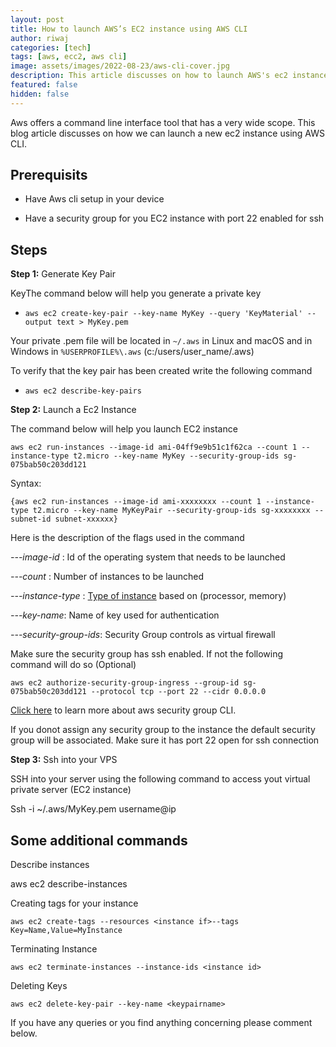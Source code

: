 ```yaml
---
layout: post
title: How to launch AWS’s EC2 instance using AWS CLI
author: riwaj
categories: [tech]
tags: [aws, ecc2, aws cli]
image: assets/images/2022-08-23/aws-cli-cover.jpg
description: This article discusses on how to launch AWS's ec2 instance using CLI in 3 easy  steps
featured: false
hidden: false
---  
```


Aws offers a command line interface tool that has a very wide scope. This blog article discusses on how we can launch a new ec2 instance using AWS CLI.

  

## Prerequisits

-   Have Aws cli setup in your device
    
-   Have a security group for you EC2 instance with port 22 enabled for ssh
    

  

## Steps

  

**Step 1:** Generate Key Pair

  KeyThe command below will help you generate a private key

  

- ```aws ec2 create-key-pair --key-name MyKey --query 'KeyMaterial' --output text > MyKey.pem```

  

Your private .pem file will be located in ```~/.aws``` in Linux and macOS and in Windows in ```%USERPROFILE%\.aws``` (c:/users/user_name/.aws) 

To verify that the key pair has been created write the following command
  

- ```aws ec2 describe-key-pairs```  
  

**Step 2:** Launch a Ec2 Instance

The command below will help you launch EC2 instance  

```aws ec2 run-instances --image-id ami-04ff9e9b51c1f62ca --count 1 --instance-type t2.micro --key-name MyKey --security-group-ids sg-075bab50c203dd121```

Syntax:

```{aws ec2 run-instances --image-id ami-xxxxxxxx --count 1 --instance-type t2.micro --key-name MyKeyPair --security-group-ids sg-xxxxxxxx --subnet-id subnet-xxxxxx}```  

Here is the description of the flags used in the command

*---image-id* : Id of the operating system that needs to be launched

*---count* : Number of instances to be launched

*---instance-type* : [Type of instance](https://aws.amazon.com/ec2/instance-types/) based on (processor, memory)

*---key-name*: Name of key used for authentication

*---security-group-ids*: Security Group controls as virtual firewall  

Make sure the security group has ssh enabled. If not the following command will do so (Optional)

```aws ec2 authorize-security-group-ingress --group-id sg-075bab50c203dd121 --protocol tcp --port 22 --cidr 0.0.0.0```

[Click here](https://docs.aws.amazon.com/cli/latest/userguide/cli-services-ec2-sg.html) to learn more about aws security group CLI.

If you donot assign any security group to the instance the default security group will be associated. Make sure it has port 22 open for ssh connection
  

**Step 3:** Ssh into your VPS

SSH into your server using the following command to access yout virtual  private server  (EC2 instance) 

Ssh -i ~/.aws/MyKey.pem username@ip

  
  

## Some additional commands

  

Describe instances

aws ec2 describe-instances

  

Creating tags for your instance

```aws ec2 create-tags --resources <instance if>--tags Key=Name,Value=MyInstance```

Terminating Instance

```aws ec2 terminate-instances --instance-ids <instance id>```

Deleting Keys

```aws ec2 delete-key-pair --key-name <keypairname>```


If you have any queries or you find anything concerning please comment below.